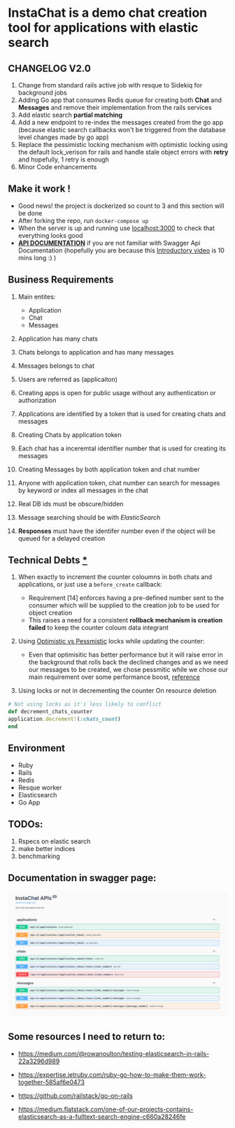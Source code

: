 # InstaChat is a demo chat creation tool for applications with elastic search


## CHANGELOG V2.0

1) Change from standard rails active job with resque to Sidekiq for background jobs
2) Adding Go app that consumes Redis queue for creating both **Chat** and **Messages** and remove their implementation from the rails services
3) Add elastic search **partial matching**
4) Add a new endpoint to re-index the messages created from the go app (because elastic search callbacks won't be triggered from the database level changes made by go app)
5) Replace the pessimistic locking mechanism with optimistic locking using the default lock_verison for rails and handle stale object errors with **retry** and hopefully, 1 retry is enough
6) Minor Code enhancements
## Make it work !

* Good news! the project is dockerized so count to 3 and this section will be done
* After forking the repo, run `docker-compose up`
* When the server is up and running use [localhost:3000](http://localhost:3000) to check that everything looks good
* [**API DOCUMENTATION**](http://localhost:3000/api-docs) if you are not familiar with Swagger Api Documentation (hopefully you are because this [Introductory video](https://www.youtube.com/watch?v=7MS1Z_1c5CU) is 10 mins long :) )

## Business Requirements

1) Main entites:
    * Application
    * Chat
    * Messages
2) Application has many chats
3) Chats belongs to application and has many messages
4) Messages belongs to chat

5) Users are referred as (applicaiton)
6) Creating apps is open for public usage without any authentication or authorization
7) Applications are identified by a token that is used for creating chats and messages
8) Creating Chats by application token
9) Each chat has a inceremtal identifier number that is used for creating its messages
10) Creating Messages by both application token and chat number
11) Anyone with application token, chat number can search for messages by keyword or index all messages in the chat
12) Real DB ids must be obscure/hidden
13) Message searching should be with *ElasticSearch*
14) **Responses** must have the identifer number even if the object will be queued for a delayed creation

## Technical Debts [*](https://www.bmc.com/blogs/technical-debt-explained-the-complete-guide-to-understanding-and-dealing-with-technical-debt/)

1) When exactly to increment the counter coloumns in both chats and applications, or just use a `before_create` callback:

    * Requirement [14] enforces having a pre-defined number sent to the consumer which will be supplied to the creation job to be used for object creation
    * This raises a need for a consistent **rollback mechanism is creation failed** to keep the counter coloum data integrant

2) Using [Optimistic vs Pessmistic](https://blog.kiprosh.com/implement-optimistic-locking-in-rails/) locks while updating the counter:

    * Even that optimisitic has better performance but it will raise error in the background that rolls back the declined changes and as we need our messages to be created, we chose pessmitic while we chose our main requirement over some performance boost, [reference](https://sipsandbits.com/2018/05/30/optimistic-locking-of-activerecord-models/)

3) Using locks or not in decrementing the counter On resource deletion
```ruby
# Not using locks as it's less likely to conflict
def decrement_chats_counter
application.decrement!(:chats_count)
end

```


## Environment

* Ruby
* Rails
* Redis
* Resque worker
* Elasticsearch
* Go App

## TODOs:
1. Rspecs on elastic search
2. make better indices
5. benchmarking

## Documentation in swagger page:

![Image](api_documentation.png)
## Some resources I need to return to:

* https://medium.com/@rowanoulton/testing-elasticsearch-in-rails-22a3296d989

* https://expertise.jetruby.com/ruby-go-how-to-make-them-work-together-585af6e0473

* https://github.com/railstack/go-on-rails

* https://medium.flatstack.com/one-of-our-projects-contains-elasticsearch-as-a-fulltext-search-engine-c660a28246fe
